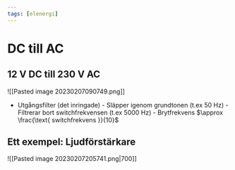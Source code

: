 ```yaml
---
tags: [elenergi]
---
```

# DC till AC

## 12 V DC till 230 V AC
![[Pasted image 20230207090749.png]]
- Utgångsfilter (det inringade)
		- Släpper igenom grundtonen (t.ex 50 Hz)
		- Filtrerar bort switchfrekvensen (t.ex 5000 Hz)
		- Brytfrekvens $\approx \frac{\text{ switchfrekvens }}{10}$


## Ett exempel: Ljudförstärkare
![[Pasted image 20230207205741.png|700]]
